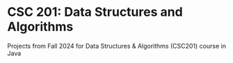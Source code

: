 # CSC 201: Data Structures and Algorithms
Projects from Fall 2024 for Data Structures &amp; Algorithms (CSC201) course in Java
